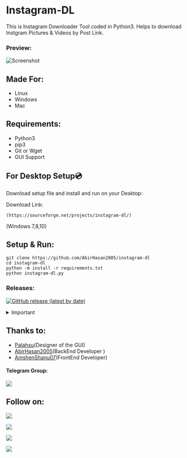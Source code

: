 # Instagram-DL
This is Instagram Downloader Tool coded in Python3. Helps to download Instgram Pictures & Videos by Post Link.

### Preview:
![Screenshot](src/screenshot.png)

## Made For:
- Linux
- Windows
- Mac

## Requirements:
- Python3
- pip3
- Git or Wget
- GUI Support

## For Desktop Setup💿

Download setup file and install and run on your Desktop:

Download Link:

`(https://sourceforge.net/projects/instagram-dl/)`

(Windows 7,8,10)

## Setup & Run:
```
git clone https://github.com/AbirHasan2005/instagram-dl
cd instagram-dl
python -m install -r requirements.txt
python instagram-dl.py
```

### Releases:
[![GitHub release (latest by date)](https://img.shields.io/github/v/release/AbirHasan2005/instagram-dl?logo=github)](https://github.com/AbirHasan2005/instagram-dl/releases)

<details>
  <summary>Important</summary>
  
#### ![GitHub top language](https://img.shields.io/github/languages/top/AbirHasan2005/instagram-dl?logo=python)
  
This is in development. Could be buggy. If you get any kind of error please report in [issues](https://github.com/AbirHasan2005/instagram-dl/issues). Also you can report on my [Telegram Group](http://t.me/linux_repo). Also this is available on [SourceForge](https://sourceforge.net/projects/instagram-dl/) as EXE File for Windows.

#### SourceForge:
<a href="https://sourceforge.net/projects/instagram-dl/"><img alt="SourceForge" src="https://img.shields.io/sourceforge/dt/instagram-dl?color=blue&label=SourceForge&logo=sourceforge"></a>

</details>

## Thanks to:
- [Palahsu](https://github.com/palahsu)(Designer of the GUI)
- [AbirHasan2005](https://github.com/AbirHasan2005)(BackEnd Developer )
- [AmshenShanu07](https://github.com/AmshenShanu07)(FrontEnd Developer)

#### Telegram Group:
<a href="https://t.me/linux_repo"><img src="https://img.shields.io/badge/Telegram-Join%20Telegram%20Group-blue.svg?logo=telegram"></a>

## Follow on:
<p align="left">
<a href="https://github.com/AbirHasan2005"><img src="https://img.shields.io/badge/GitHub-Follow%20on%20GitHub-inactive.svg?logo=github"></a>
</p>
<p align="left">
<a href="https://twitter.com/AbirHasan2005"><img src="https://img.shields.io/badge/Twitter-Follow%20on%20Twitter-informational.svg?logo=twitter"></a>
</p>
<p align="left">
<a href="https://facebook.com/AbirHasan2005"><img src="https://img.shields.io/badge/Facebook-Follow%20on%20Facebook-blue.svg?logo=facebook"></a>
</p>
<p align="left">
<a href="https://instagram.com/AbirHasan2005"><img src="https://img.shields.io/badge/Instagram-Follow%20on%20Instagram-important.svg?logo=instagram"></a>
</p>
